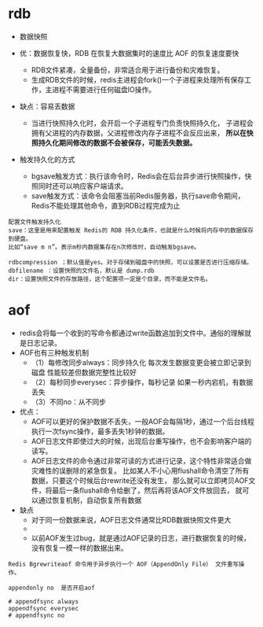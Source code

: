 # rdb
- 数据快照
- 优：数据恢复快，RDB 在恢复大数据集时的速度比 AOF 的恢复速度要快
    - RDB文件紧凑，全量备份，非常适合用于进行备份和灾难恢复。
    - 生成RDB文件的时候，redis主进程会fork()一个子进程来处理所有保存工作，主进程不需要进行任何磁盘IO操作。
- 缺点：容易丢数据
    - 当进行快照持久化时，会开启一个子进程专门负责快照持久化，
    子进程会拥有父进程的内存数据，父进程修改内存子进程不会反应出来，
    **所以在快照持久化期间修改的数据不会被保存，可能丢失数据。**

- 触发持久化的方式
    - bgsave触发方式：执行该命令时，Redis会在后台异步进行快照操作，快照同时还可以响应客户端请求。
    - save触发方式：该命令会阻塞当前Redis服务器，执行save命令期间，Redis不能处理其他命令，直到RDB过程完成为止

``` 配置
配置文件触发持久化
save：这里是用来配置触发 Redis的 RDB 持久化条件，也就是什么时候将内存中的数据保存到硬盘。
比如“save m n”。表示m秒内数据集存在n次修改时，自动触发bgsave。

rdbcompression ；默认值是yes。对于存储到磁盘中的快照，可以设置是否进行压缩存储。
dbfilename ：设置快照的文件名，默认是 dump.rdb
dir：设置快照文件的存放路径，这个配置项一定是个目录，而不能是文件名。
```

# aof
- redis会将每一个收到的写命令都通过write函数追加到文件中。通俗的理解就是日志记录。
- AOF也有三种触发机制
    - （1）每修改同步always：同步持久化 每次发生数据变更会被立即记录到磁盘 性能较差但数据完整性比较好
    - （2）每秒同步everysec：异步操作，每秒记录 如果一秒内宕机，有数据丢失
    - （3）不同no：从不同步
- 优点：
    - AOF可以更好的保护数据不丢失，一般AOF会每隔1秒，通过一个后台线程执行一次fsync操作，最多丢失1秒钟的数据。
    - AOF日志文件即使过大的时候，出现后台重写操作，也不会影响客户端的读写。
    - AOF日志文件的命令通过非常可读的方式进行记录，这个特性非常适合做灾难性的误删除的紧急恢复。
    比如某人不小心用flushall命令清空了所有数据，只要这个时候后台rewrite还没有发生，
    那么就可以立即拷贝AOF文件，将最后一条flushall命令给删了，然后再将该AOF文件放回去，
    就可以通过恢复机制，自动恢复所有数据
- 缺点
    - 对于同一份数据来说，AOF日志文件通常比RDB数据快照文件更大
    - 
    - 以前AOF发生过bug，就是通过AOF记录的日志，进行数据恢复的时候，没有恢复一模一样的数据出来。 
    
```配置
Redis Bgrewriteaof 命令用于异步执行一个 AOF（AppendOnly File） 文件重写操作。

appendonly no  是否开启aof

# appendfsync always
appendfsync everysec
# appendfsync no

```
